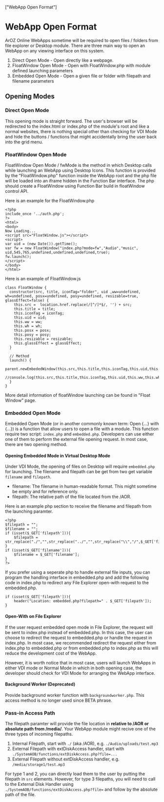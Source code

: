 ["WebApp Open Format"]
# WebApp Open Format
ArOZ Online WebApps sometime will be required to open files / folders from file explorer or Desktop module. There are three main way to open an WebApp on any viewing interface on this system.

1. Direct Open Mode - Open directly like a webpage.
2. FloatWindow Open Mode - Open with FloatWindow.php with module defined launching parameters
3. Embedded Open Mode - Open a given file or folder with filepath and filename parameters

## Opening Modes
### Direct Open Mode
This opening mode is straight forward. The user's browser will be redirected to the index.html or index.php of the module's root and like a normal websites, there is nothing special other than checking for VDI Mode and hide the buttons / functions that might accidentally bring the user back into the grid menu.

### FloatWindow Open Mode
FloatWindow Open Mode / fwMode is the method in which Desktop calls while launching an WebApp using Desktop Icons. This function is provided by the "FloatWindow.php" function inside the WebApp root and the php file will be loaded into an iframe hidden in the Function Bar interface. The php should create a FloatWindow using Function Bar build in floatWindow control API. 

Here is an example for the FloatWindow.php

```
<?php
include_once '../auth.php';
?>
<html>
<body>
Now Loading...
<script src="FloatWindow.js"></script>
<script>
var uid = (new Date()).getTime();
var fw = new FloatWindow("index.php?mode=fw","Audio","music", uid,545,765,undefined,undefined,undefined,true);
fw.launch();
</script>
</body>
</html>
```

Here is an example of FloatWindow.js 

```
class FloatWindow {
  constructor(src, title, iconTag="folder", uid ,ww=undefined, wh=undefined, posx=undefined, posy=undefined, resizable=true, glassEffect=false) {
	this.src =  location.href.replace(/[^/]*$/, '') + src;
	this.title = title;
	this.iconTag = iconTag;
	this.uid = uid;
    this.ww = ww;
    this.wh = wh;
	this.posx = posx;
	this.posy = posy;
	this.resizable = resizable;
	this.glassEffect = glassEffect;
  }
  
  // Method
  launch() {
    parent.newEmbededWindow(this.src,this.title,this.iconTag,this.uid,this.ww,this.wh,this.posx,this.posy,this.resizable,this.glassEffect);
	//console.log(this.src,this.title,this.iconTag,this.uid,this.ww,this.wh,this.posx,this.posy,this.resizable,this.glassEffect);
  }
}
```

More detail information of floatWindow launching can be found in "Float Window" page.

### Embedded Open Mode
Embedded Open Mode (or in another commonly known term: Open {...} with {...}) is a function that allow users to open a file with a module.
This function require two script: ```index.php``` and ```embedded.php```. Developers can use either one of them to perform the external file opening request. In most case, there are two opening method.

#### Opening Embedded Mode in Virtual Desktop Mode
Under VDI Mode, the opening of files on Desktop will require ```embedded.php``` for launching.
The filename and filepath can be get from two get variable ```filename``` and ```filepath```. 

- filename: The filename in human-readable format. This might sometime be empty and for reference only.
- filepath: The relative path of the file located from the /AOR. 

Here is an example php section to receive the filename and filepath from the launching paramter.

```
<?php
$filepath = "";
$filename = "";
if (isset($_GET['filepath'])){
	$filepath = str_replace("./","",str_replace("../","",str_replace("\\","/",$_GET['filepath'])));
}
if (isset($_GET['filename'])){
	$filename = $_GET['filename'];
}
?>
```

If you prefer using a seperate php to handle external file inputs, you can program the handling interface in embedded.php and add the following code in index.php to redirect any File Explorer open-with request to the embedded.php.

```
if (isset($_GET['filepath'])){
	header("Location: embedded.php?filepath=" . $_GET['filepath']);
}

```

#### Open-With on File Explorer
If the user request embedded open mode in File Explorer, the request will be sent to index.php instead of embedded.php. In this case, the user can choose to redirect the request to embedded.php or handle the request in index.php. In most case, we recommended redirect the request either from index.php to embedded.php or from embedded.php to index.php as this will reduce the development cost of the WebApp.

However, it is worth notice that in most case, users will launch WebApps in either VDI mode or Normal Mode in which in both opening case, the developer should check for VDI Mode for arranging the WebApp interface.

#### Background Worker (Deprecated)
Provide background worker function with ```backgroundworker.php```. This access method is no longer used since BETA phrase.

### Pass-in Access Path
The filepath paramter will provide the file location in **relative to /AOR or absolute path from /media/**. Your WebApp module might recive one of the three types of incoming filepaths.

1. Internal Filepath, start with ```./``` (aka /AOR), e.g. ```./Audio/uploads/test.mp3```
2. External Filepath with extDiskAccess handler, start with ```./SystemAOB/functions/extDiskAccess.php?file=...```
3. External Filepath without extDiskAccess handler, e.g. ```/media/storage1/test.mp3```

For type 1 and 2, you can directly load them to the user by putting the filepath in ```src``` elements.
However, for type 3 filepaths, you will need to call to the External Disk Handler using ```./SystemAOB/functions/extDiskAccess.php?file=``` and follow by the absolute path of the file. 



